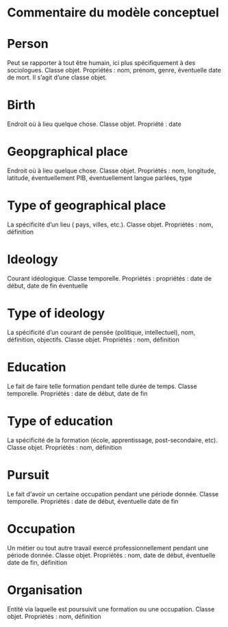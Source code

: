 # Commentaire du modèle conceptuel

# Person
Peut se rapporter à tout être humain, ici plus spécifiquement à des sociologues. Classe objet.
Propriétés : nom, prénom, genre, éventuelle date de mort. Il s’agit d’une classe objet.

# Birth
Endroit où à lieu quelque chose. Classe objet.
Propriété : date

# Geopgraphical place
Endroit où à lieu quelque chose. Classe objet.
Propriétés : nom, longitude, latitude, éventuellement PIB, éventuellement langue parlées, type

# Type of geographical place
La spécificité d’un lieu ( pays, villes, etc.). Classe objet.
Propriétés : nom, définition

# Ideology
Courant idéologique. Classe temporelle.
Propriétés : propriétés : date de début, date de fin éventuelle

# Type of ideology
La spécificité d’un courant de pensée (politique, intellectuel), nom, définition, objectifs. Classe objet.
Propriétés : nom, définition

# Education
Le fait de faire telle formation pendant telle durée de temps. Classe temporelle.
Propriétés : date de début, date de fin

# Type of education
La spécificité de la formation (école, apprentissage, post-secondaire, etc). Classe objet.
Propriétés : nom, définition

# Pursuit
Le fait d'avoir un certaine occupation pendant une période donnée. Classe temporelle.
Propriétés : date de début, éventuelle date de fin

# Occupation
Un métier ou tout autre travail exercé professionnellement pendant une période donnée. Classe objet.
Propriétés : nom, date de début, éventuelle date de fin, définition

# Organisation 
Entité via laquelle est poursuivit une formation ou une occupation. Classe objet.
Propriétés : nom, définition 